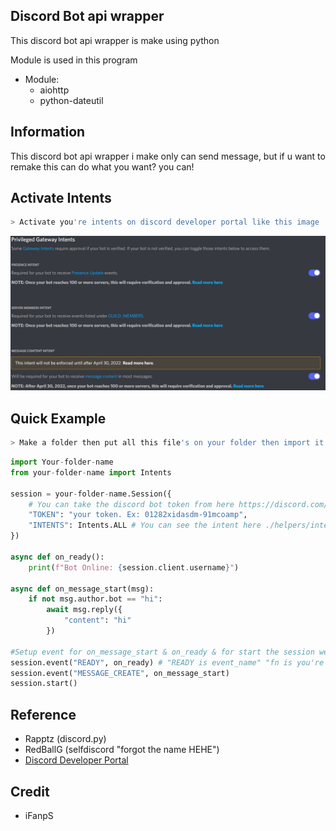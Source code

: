 ## Discord Bot api wrapper
This discord bot api wrapper is make using python

Module is used in this program

- Module:
    - aiohttp
    - python-dateutil

## Information
This discord bot api wrapper i make only can send message, but if u want to remake this can do what you want? you can!

## Activate Intents
```bash
> Activate you're intents on discord developer portal like this image
```
![Intents Activate](intents-activate.png)

## Quick Example
```bash
> Make a folder then put all this file's on your folder then import it as a module
```
```Python
import Your-folder-name
from your-folder-name import Intents

session = your-folder-name.Session({
    # You can take the discord bot token from here https://discord.com/developers/applications
    "TOKEN": "your token. Ex: 01282xidasdm-91mcoamp",
    "INTENTS": Intents.ALL # You can see the intent here ./helpers/intents.py. Check all the privileged gateaways here if the bot don't on or get intents error : https://discord.com/developers/applications/BotID/bot
})

async def on_ready():
    print(f"Bot Online: {session.client.username}")
    
async def on_message_start(msg):
    if not msg.author.bot == "hi":
        await msg.reply({
            "content": "hi"
        })
        
#Setup event for on_message_start & on_ready & for start the session websocket
session.event("READY", on_ready) # "READY is event_name" "fn is you're function name "on_ready""
session.event("MESSAGE_CREATE", on_message_start)
session.start()
```

## Reference
- Rapptz (discord.py)
- RedBallG (selfdiscord "forgot the name HEHE")
- [Discord Developer Portal](https://discord.com/developers/applications)

## Credit
- iFanpS
